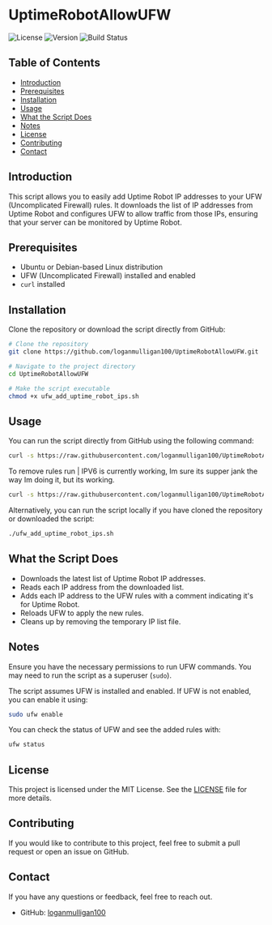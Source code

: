 # UptimeRobotAllowUFW

![License](https://img.shields.io/badge/license-MIT-blue.svg)
![Version](https://img.shields.io/badge/version-1.0.0-green.svg)
![Build Status](https://img.shields.io/badge/build-passing-brightgreen.svg)

## Table of Contents
- [Introduction](#introduction)
- [Prerequisites](#prerequisites)
- [Installation](#installation)
- [Usage](#usage)
- [What the Script Does](#what-the-script-does)
- [Notes](#notes)
- [License](#license)
- [Contributing](#contributing)
- [Contact](#contact)

## Introduction
This script allows you to easily add Uptime Robot IP addresses to your UFW (Uncomplicated Firewall) rules. It downloads the list of IP addresses from Uptime Robot and configures UFW to allow traffic from those IPs, ensuring that your server can be monitored by Uptime Robot.

## Prerequisites
- Ubuntu or Debian-based Linux distribution
- UFW (Uncomplicated Firewall) installed and enabled
- `curl` installed

## Installation
Clone the repository or download the script directly from GitHub:

```bash
# Clone the repository
git clone https://github.com/loganmulligan100/UptimeRobotAllowUFW.git

# Navigate to the project directory
cd UptimeRobotAllowUFW

# Make the script executable
chmod +x ufw_add_uptime_robot_ips.sh
```

## Usage
You can run the script directly from GitHub using the following command:

```bash
curl -s https://raw.githubusercontent.com/loganmulligan100/UptimeRobotAllowUFW/main/ufw_add_uptime_robot_ips.sh | bash
```
To remove rules run | IPV6 is currently working, Im sure its supper jank the way Im doing it, but its working. 
```bash
curl -s https://raw.githubusercontent.com/loganmulligan100/UptimeRobotAllowUFW/main/ufw_add_uptime_robot_ips.sh | bash -s -- --purge
```

Alternatively, you can run the script locally if you have cloned the repository or downloaded the script:
```bash
./ufw_add_uptime_robot_ips.sh
```
## What the Script Does
- Downloads the latest list of Uptime Robot IP addresses.
- Reads each IP address from the downloaded list.
- Adds each IP address to the UFW rules with a comment indicating it's for Uptime Robot.
- Reloads UFW to apply the new rules.
- Cleans up by removing the temporary IP list file.

## Notes
Ensure you have the necessary permissions to run UFW commands. You may need to run the script as a superuser (`sudo`).

The script assumes UFW is installed and enabled. If UFW is not enabled, you can enable it using:
```bash
sudo ufw enable
```
You can check the status of UFW and see the added rules with:
```bash
ufw status
```
## License
This project is licensed under the MIT License. See the [LICENSE](LICENSE) file for more details.

## Contributing
If you would like to contribute to this project, feel free to submit a pull request or open an issue on GitHub.

## Contact
If you have any questions or feedback, feel free to reach out.

- GitHub: [loganmulligan100](https://github.com/loganmulligan100)








